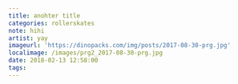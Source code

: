 ```yaml
---
title: anohter title
categories: rollerskates
note: hihi
artist: yay
imageurl: 'https://dinopacks.com/img/posts/2017-08-30-prg.jpg'
localimage: /images/prg2_2017-08-30-prg.jpg
date: 2018-02-13 12:58:00
tags:
---
```

